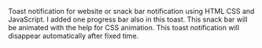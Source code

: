 Toast notification for website or snack bar notification using HTML CSS and JavaScript. I added one progress bar also in this toast. This snack bar will be animated with the help for CSS animation. This toast notification will disappear automatically after fixed time.
